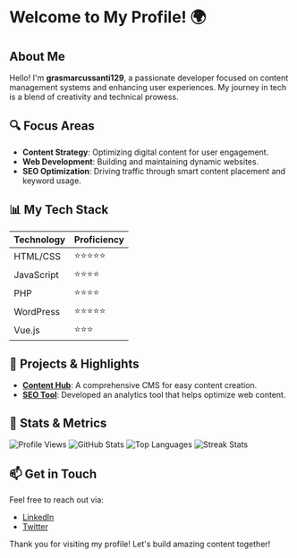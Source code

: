 # Welcome to My Profile! 🌍

## About Me
Hello! I'm **grasmarcussanti129**, a passionate developer focused on content management systems and enhancing user experiences. My journey in tech is a blend of creativity and technical prowess.

## 🔍 Focus Areas
- **Content Strategy**: Optimizing digital content for user engagement.
- **Web Development**: Building and maintaining dynamic websites.
- **SEO Optimization**: Driving traffic through smart content placement and keyword usage.

## 📊 My Tech Stack
| Technology        | Proficiency |
|-------------------|-------------|
| HTML/CSS          | ⭐⭐⭐⭐⭐      |
| JavaScript        | ⭐⭐⭐⭐       |
| PHP               | ⭐⭐⭐⭐       |
| WordPress         | ⭐⭐⭐⭐⭐      |
| Vue.js            | ⭐⭐⭐        |

## 🎉 Projects & Highlights
- **[Content Hub](https://example.com)**: A comprehensive CMS for easy content creation.
- **[SEO Tool](https://example.com)**: Developed an analytics tool that helps optimize web content.

## 🚀 Stats & Metrics
![Profile Views](https://komarev.com/ghpvc/?username=grasmarcussanti129&label=Profile%20Views&color=blue&style=flat)
![GitHub Stats](https://github-readme-stats.vercel.app/api?username=grasmarcussanti129&show_icons=true&theme=radical)
![Top Languages](https://github-readme-stats.vercel.app/api/top-langs/?username=grasmarcussanti129&layout=compact&theme=radical)
![Streak Stats](https://streak-stats.demolab.com/?user=grasmarcussanti129&theme=radical)

## 📫 Get in Touch
Feel free to reach out via:
- [LinkedIn](https://www.linkedin.com/in/grasmarcussanti129)
- [Twitter](https://twitter.com/grasmarcussanti129)

Thank you for visiting my profile! Let's build amazing content together!